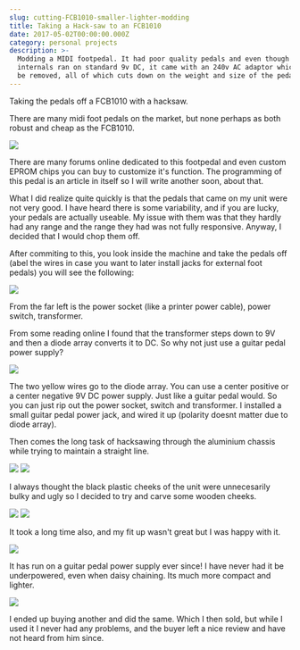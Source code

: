 ```yaml
---
slug: cutting-FCB1010-smaller-lighter-modding
title: Taking a Hack-saw to an FCB1010
date: 2017-05-02T00:00:00.000Z
category: personal projects
description: >-
  Modding a MIDI footpedal. It had poor quality pedals and even though its
  internals ran on standard 9v DC, it came with an 240v AC adaptor which could
  be removed, all of which cuts down on the weight and size of the pedal.
---
```


Taking the pedals off a FCB1010 with a hacksaw.

There are many midi foot pedals on the market, but none perhaps as both robust and cheap as the FCB1010.

<img src="https://dl.dropboxusercontent.com/s/8f0iswsx4n3iylj/FCB1010.jpg?raw=1" class="post-img">

There are many forums online dedicated to this footpedal and even custom EPROM chips you can buy to customize it's function. The programming of this pedal is an article in itself so I will write another soon, about that.

What I did realize quite quickly is that the pedals that came on my unit were not very good. I have heard there is some variability, and if you are lucky, your pedals are actually useable. My issue with them was that they hardly had any range and the range they had was not fully responsive. Anyway, I decided that I would chop them off.

After commiting to this, you look inside the machine and take the pedals off (abel the wires in case you want to later install jacks for external foot pedals) you will see the following:

<img src="https://dl.dropboxusercontent.com/s/5wrg50ajcpkaqfq/2016-10-04%2015.21.53-2.jpg?raw=1" class="post-img">

From the far left is the power socket (like a printer power cable), power switch, transformer.

From some reading online I found that the transformer steps down to 9V and then a diode array converts it to DC. So why not just use a guitar pedal power supply?

<img src="https://dl.dropboxusercontent.com/s/hp0907t71mcfsdt/2016-10-04%2015.32.48.jpg?raw=1" class="post-img">

The two yellow wires go to the diode array. You can use a center positive or a center negative 9V DC power supply. Just like a guitar pedal would. So you can just rip out the power socket, switch and transformer. I installed a small guitar pedal power jack, and wired it up (polarity doesnt matter due to diode array).

Then comes the long task of hacksawing through the aluminium chassis while trying to maintain a straight line.

<img src="https://dl.dropboxusercontent.com/s/hdtwnzdvahtt8b4/2016-10-05%2009.13.40.jpg?raw=1" class="post-img">
<img src="https://dl.dropboxusercontent.com/s/0ys75t8ic9r8zd6/2016-10-05%2009.47.08.jpg?raw=1" class="post-img">

I always thought the black plastic cheeks of the unit were unnecesarily bulky and ugly so I decided to try and carve some wooden cheeks.

<img src="https://dl.dropboxusercontent.com/s/m9llflj9p6zswf1/2016-10-05%2013.38.03.jpg?raw=1" class="post-img">
<img src="https://dl.dropboxusercontent.com/s/ar1cfzbf6xvrqf1/2016-10-26%2012.37.25.jpg?raw=1" class="post-img">

It took a long time also, and my fit up wasn't great but I was happy with it.

<img src="https://dl.dropboxusercontent.com/s/c95kmja44kyv5e1/2016-10-05%2018.04.38.jpg?raw=1" class="post-img">

It has run on a guitar pedal power supply ever since! I have never had it be underpowered, even when daisy chaining. Its much more compact and lighter.

<img src="https://dl.dropboxusercontent.com/s/uuz5uwr2cukx05g/2016-10-26%2012.37.20.jpg?raw=1" class="post-img">

I ended up buying another and did the same. Which I then sold, but while I used it I never had any problems, and the buyer left a nice review and have not heard from him since.
